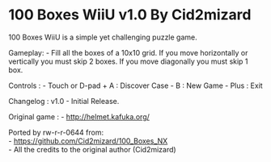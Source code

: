 # 100 Boxes WiiU v1.0 By Cid2mizard

100 Boxes WiiU is a simple yet challenging puzzle game.

Gameplay:
	- Fill all the boxes of a 10x10 grid. If you move horizontally or vertically you must skip 2 boxes. If you move diagonally you must skip 1 box.

Controls :
	- Touch or D-pad + A : Discover Case
	- B : New Game
	- Plus : Exit

Changelog :
v1.0
	- Initial Release.

Original game :
	- http://helmet.kafuka.org/

Ported by rw-r-r-0644 from:  
	- https://github.com/Cid2mizard/100_Boxes_NX  
	- All the credits to the original author (Cid2mizard)  
